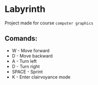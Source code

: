 # Labyrinth
Project made for course `computer graphics`
## Comands:
<ul>
  <li>W - Move forward</li>
  <li>D - Move backward</li>
  <li>A - Turn left</li>
  <li>D - Turn right</li>
  <li>SPACE - Sprint</li>
  <li>K - Enter clairvoyance mode</li>
</ul>

